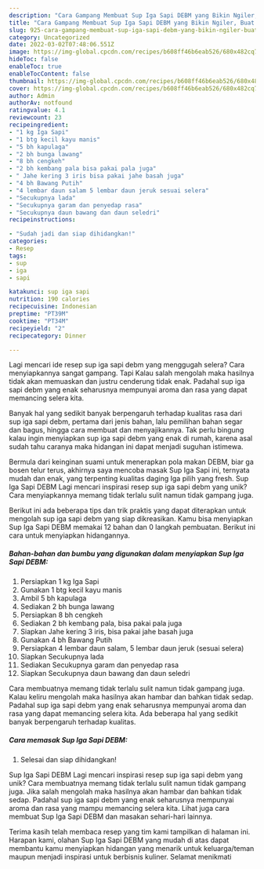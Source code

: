 ```yaml
---
description: "Cara Gampang Membuat Sup Iga Sapi DEBM yang Bikin Ngiler, Buat Buka Puasa Enak"
title: "Cara Gampang Membuat Sup Iga Sapi DEBM yang Bikin Ngiler, Buat Buka Puasa Enak"
slug: 925-cara-gampang-membuat-sup-iga-sapi-debm-yang-bikin-ngiler-buat-buka-puasa-enak
category: Uncategorized
date: 2022-03-02T07:48:06.551Z
image: https://img-global.cpcdn.com/recipes/b608ff46b6eab526/680x482cq70/sup-iga-sapi-debm-foto-resep-utama.jpg
hideToc: false
enableToc: true
enableTocContent: false
thumbnail: https://img-global.cpcdn.com/recipes/b608ff46b6eab526/680x482cq70/sup-iga-sapi-debm-foto-resep-utama.jpg
cover: https://img-global.cpcdn.com/recipes/b608ff46b6eab526/680x482cq70/sup-iga-sapi-debm-foto-resep-utama.jpg
author: Admin
authorAv: notfound
ratingvalue: 4.1
reviewcount: 23
recipeingredient:
- "1 kg Iga Sapi"
- "1 btg kecil kayu manis"
- "5 bh kapulaga"
- "2 bh bunga lawang"
- "8 bh cengkeh"
- "2 bh kembang pala bisa pakai pala juga"
- " Jahe kering 3 iris bisa pakai jahe basah juga"
- "4 bh Bawang Putih"
- "4 lembar daun salam 5 lembar daun jeruk sesuai selera"
- "Secukupnya lada"
- "Secukupnya garam dan penyedap rasa"
- "Secukupnya daun bawang dan daun seledri"
recipeinstructions:

- "Sudah jadi dan siap dihidangkan!"
categories:
- Resep
tags:
- sup
- iga
- sapi

katakunci: sup iga sapi 
nutrition: 190 calories
recipecuisine: Indonesian
preptime: "PT39M"
cooktime: "PT34M"
recipeyield: "2"
recipecategory: Dinner

---
```



Lagi mencari ide resep sup iga sapi debm yang menggugah selera? Cara menyiapkannya sangat gampang. Tapi Kalau salah mengolah maka hasilnya tidak akan memuaskan dan justru cenderung tidak enak. Padahal sup iga sapi debm yang enak seharusnya mempunyai aroma dan rasa yang dapat memancing selera kita.


Banyak hal yang sedikit banyak berpengaruh terhadap kualitas rasa dari sup iga sapi debm, pertama dari jenis bahan, lalu pemilihan bahan segar dan bagus, hingga cara membuat dan menyajikannya. Tak perlu bingung kalau ingin menyiapkan sup iga sapi debm yang enak di rumah, karena asal sudah tahu caranya maka hidangan ini dapat menjadi suguhan istimewa.

Bermula dari keinginan suami untuk menerapkan pola makan DEBM, biar ga bosen telur terus, akhirnya saya mencoba masak Sup Iga Sapi ini, ternyata mudah dan enak, yang terpenting kualitas daging Iga pilih yang fresh. Sup Iga Sapi DEBM Lagi mencari inspirasi resep sup iga sapi debm yang unik? Cara menyiapkannya memang tidak terlalu sulit namun tidak gampang juga.


Berikut ini ada beberapa tips dan trik praktis yang dapat diterapkan untuk mengolah sup iga sapi debm yang siap dikreasikan. Kamu bisa menyiapkan Sup Iga Sapi DEBM memakai 12 bahan dan 0 langkah pembuatan. Berikut ini cara untuk menyiapkan hidangannya.

<!--inarticleads1-->

##### Bahan-bahan dan bumbu yang digunakan dalam menyiapkan Sup Iga Sapi DEBM:

1. Persiapkan 1 kg Iga Sapi
1. Gunakan 1 btg kecil kayu manis
1. Ambil 5 bh kapulaga
1. Sediakan 2 bh bunga lawang
1. Persiapkan 8 bh cengkeh
1. Sediakan 2 bh kembang pala, bisa pakai pala juga
1. Siapkan  Jahe kering 3 iris, bisa pakai jahe basah juga
1. Gunakan 4 bh Bawang Putih
1. Persiapkan 4 lembar daun salam, 5 lembar daun jeruk (sesuai selera)
1. Siapkan Secukupnya lada
1. Sediakan Secukupnya garam dan penyedap rasa
1. Siapkan Secukupnya daun bawang dan daun seledri


Cara membuatnya memang tidak terlalu sulit namun tidak gampang juga. Kalau keliru mengolah maka hasilnya akan hambar dan bahkan tidak sedap. Padahal sup iga sapi debm yang enak seharusnya mempunyai aroma dan rasa yang dapat memancing selera kita. Ada beberapa hal yang sedikit banyak berpengaruh terhadap kualitas. 

<!--inarticleads2-->

##### Cara memasak Sup Iga Sapi DEBM:


1. Selesai dan siap dihidangkan!

Sup Iga Sapi DEBM Lagi mencari inspirasi resep sup iga sapi debm yang unik? Cara membuatnya memang tidak terlalu sulit namun tidak gampang juga. Jika salah mengolah maka hasilnya akan hambar dan bahkan tidak sedap. Padahal sup iga sapi debm yang enak seharusnya mempunyai aroma dan rasa yang mampu memancing selera kita. Lihat juga cara membuat Sup Iga Sapi DEBM dan masakan sehari-hari lainnya. 

Terima kasih telah membaca resep yang tim kami tampilkan di halaman ini. Harapan kami, olahan Sup Iga Sapi DEBM yang mudah di atas dapat membantu kamu menyiapkan hidangan yang menarik untuk keluarga/teman maupun menjadi inspirasi untuk berbisnis kuliner. Selamat menikmati
